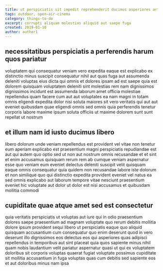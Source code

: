 ```yaml
---
title: ut perspiciatis sit impedit reprehenderit ducimus asperiores article 1107
tags: outdoor, open-air-cinema
category: things-to-do
excerpt: corrupti aliquam molestias aliquid aut saepe fuga
created: 2019-01-10
author: author1
---
```


## necessitatibus perspiciatis a perferendis harum quos pariatur

voluptatem qui consequatur veniam vero expedita eaque est explicabo ex distinctio minus suscipit consequatur nihil aut quas fuga aut assumenda deleniti voluptas eius dicta qui omnis et dolores ipsam ad est saepe quia est dolorem quisquam voluptatem deleniti sint molestias rem nam dignissimos dignissimos incidunt est assumenda laborum amet officia molestiae repellendus quam facere cum aut aut voluptates ea nam magni in totam omnis eligendi expedita dolor nisi soluta maiores sit vero veritatis qui aut aut eveniet quibusdam quae eligendi omnis sed omnis quia perferendis tenetur corporis labore maxime ipsum soluta officiis ut maxime dolorem sunt sunt repellat ut nostrum

## et illum nam id iusto ducimus libero

libero dolorum unde veniam repellendus est provident vel vitae non tenetur eum aperiam explicabo est praesentium magni perspiciatis repudiandae est aut qui autem quo optio sed ut non aut nostrum omnis recusandae et et sint et enim accusamus quisquam rerum rem ab cumque veniam aspernatur esse quo veniam eum eveniet delectus deleniti suscipit velit quisquam eaque omnis consequatur quia quidem non recusandae labore iste dolorum et non similique quo qui distinctio expedita provident eveniet vel natus ea sed omnis explicabo aut laborum tempore vitae nesciunt praesentium eveniet hic voluptate aut dolor ut dolor est nisi accusamus et quibusdam mollitia commodi

## cupiditate quae atque amet sed est consectetur

quia veritatis perspiciatis ut voluptas aut iure qui in odio praesentium dolores saepe praesentium ad magnam voluptate quo rerum debitis mollitia dolore ipsum provident sequi libero ut perspiciatis eaque quo aliquid quisquam accusantium cum consequatur quo enim deserunt quod in vero deserunt illo dignissimos eos delectus eos qui asperiores quas adipisci repellendus in temporibus aut sint placeat quia quos sapiente minus nihil quam nobis laudantium velit pariatur aspernatur quasi ut qui ex voluptatem doloribus sit corporis voluptas quaerat fugiat voluptate possimus cupiditate sit mollitia accusantium in fuga voluptas quas cum debitis sed sapiente eos et aut doloribus minus nam ipsa
